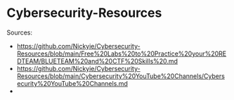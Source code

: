 # Cybersecurity-Resources

Sources:
- https://github.com/Nickyie/Cybersecurity-Resources/blob/main/Free%20Labs%20to%20Practice%20your%20REDTEAM/BLUETEAM%20and%20CTF%20Skills%20.md
- https://github.com/Nickyie/Cybersecurity-Resources/blob/main/Cybersecurity%20YouTube%20Channels/Cybersecurity%20YouTube%20Channels.md
- 
